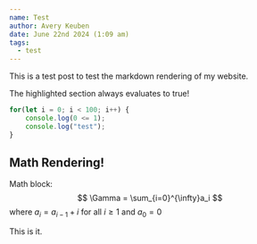 ```yaml
---
name: Test
author: Avery Keuben
date: June 22nd 2024 (1:09 am)
tags:
  - test
---
```

This is a test post to test the markdown rendering of my website.

The highlighted section always evaluates to true!

```js "0 <= 1"
for(let i = 0; i < 100; i++) {
    console.log(0 <= 1);
    console.log("test");
}
```

## Math Rendering!

Math block:
$$
\Gamma = \sum_{i=0}^{\infty}a_i
$$
where $a_i=a_{i-1}+i$ for all $i\geq 1$ and $a_0=0$

This is it.

